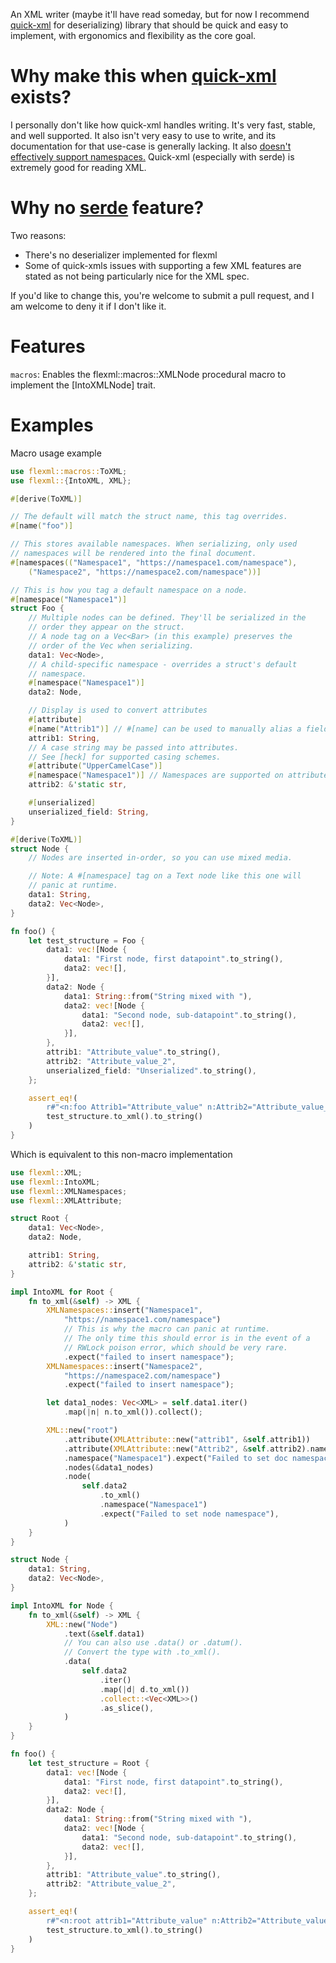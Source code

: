 An XML writer (maybe it'll have read someday, but for now I recommend [quick-xml] for deserializing) library that should be quick and easy to implement, with ergonomics and flexibility as the core goal.

# Why make this when [quick-xml] exists?
I personally don't like how quick-xml handles writing. It's very fast, stable, and well supported. It also isn't very easy to use to write, and its documentation for that use-case is generally lacking. It also [doesn't effectively support namespaces.](https://github.com/tafia/quick-xml/issues/218)
Quick-xml (especially with serde) is extremely good for reading XML.

# Why no [serde] feature?
Two reasons:
- There's no deserializer implemented for flexml
- Some of quick-xmls issues with supporting a few XML features are stated as not being particularly nice for the XML spec.

If you'd like to change this, you're welcome to submit a pull request, and I am welcome to deny it if I don't like it.

# Features
`macros`: Enables the flexml::macros::XMLNode procedural macro to implement the [IntoXMLNode] trait.

# Examples
Macro usage example
```rust
use flexml::macros::ToXML;
use flexml::{IntoXML, XML};

#[derive(ToXML)]

// The default will match the struct name, this tag overrides.
#[name("foo")]

// This stores available namespaces. When serializing, only used 
// namespaces will be rendered into the final document.
#[namespaces(("Namespace1", "https://namespace1.com/namespace"),
    ("Namespace2", "https://namespace2.com/namespace"))]

// This is how you tag a default namespace on a node.
#[namespace("Namespace1")]
struct Foo {
    // Multiple nodes can be defined. They'll be serialized in the
    // order they appear on the struct.
    // A node tag on a Vec<Bar> (in this example) preserves the 
    // order of the Vec when serializing.
    data1: Vec<Node>,
    // A child-specific namespace - overrides a struct's default
    // namespace.
    #[namespace("Namespace1")]
    data2: Node,

    // Display is used to convert attributes
    #[attribute]
    #[name("Attrib1")] // #[name] can be used to manually alias a field
    attrib1: String,
    // A case string may be passed into attributes. 
    // See [heck] for supported casing schemes.
    #[attribute("UpperCamelCase")]
    #[namespace("Namespace1")] // Namespaces are supported on attributes
    attrib2: &'static str,

    #[unserialized]
    unserialized_field: String,
}

#[derive(ToXML)]
struct Node {
    // Nodes are inserted in-order, so you can use mixed media.

    // Note: A #[namespace] tag on a Text node like this one will 
    // panic at runtime.
    data1: String,
    data2: Vec<Node>,
}

fn foo() {
    let test_structure = Foo {
        data1: vec![Node {
            data1: "First node, first datapoint".to_string(),
            data2: vec![],
        }],
        data2: Node {
            data1: String::from("String mixed with "),
            data2: vec![Node {
                data1: "Second node, sub-datapoint".to_string(),
                data2: vec![],
            }],
        },
        attrib1: "Attribute_value".to_string(),
        attrib2: "Attribute_value_2",
        unserialized_field: "Unserialized".to_string(),
    };

    assert_eq!(
        r#"<n:foo Attrib1="Attribute_value" n:Attrib2="Attribute_value_2" xmlns:n="https://namespace1.com/namespace"><Node>First node, first datapoint</Node><n:Node>String mixed with <Node>Second node, sub-datapoint</Node></n:Node></n:foo>"#,
        test_structure.to_xml().to_string()
    )
}
```

Which is equivalent to this non-macro implementation

```rust
use flexml::XML;
use flexml::IntoXML;
use flexml::XMLNamespaces;
use flexml::XMLAttribute;

struct Root {
    data1: Vec<Node>,
    data2: Node,

    attrib1: String,
    attrib2: &'static str,
}

impl IntoXML for Root {
    fn to_xml(&self) -> XML {
        XMLNamespaces::insert("Namespace1",
            "https://namespace1.com/namespace")
            // This is why the macro can panic at runtime. 
            // The only time this should error is in the event of a 
            // RWLock poison error, which should be very rare.
            .expect("failed to insert namespace");
        XMLNamespaces::insert("Namespace2",
            "https://namespace2.com/namespace")
            .expect("failed to insert namespace");

        let data1_nodes: Vec<XML> = self.data1.iter()
            .map(|n| n.to_xml()).collect();

        XML::new("root")
            .attribute(XMLAttribute::new("attrib1", &self.attrib1))
            .attribute(XMLAttribute::new("Attrib2", &self.attrib2).namespace("Namespace1").expect("Failed to set doc namespace")) // Namespaces are supported on attributes
            .namespace("Namespace1").expect("Failed to set doc namespace")
            .nodes(&data1_nodes)
            .node(
                self.data2
                    .to_xml()
                    .namespace("Namespace1")
                    .expect("Failed to set node namespace"),
            )
    }
}

struct Node {
    data1: String,
    data2: Vec<Node>,
}

impl IntoXML for Node {
    fn to_xml(&self) -> XML {
        XML::new("Node")
            .text(&self.data1)
            // You can also use .data() or .datum().
            // Convert the type with .to_xml().
            .data(
                self.data2
                    .iter()
                    .map(|d| d.to_xml())
                    .collect::<Vec<XML>>()
                    .as_slice(),
            )
    }
}

fn foo() {
    let test_structure = Root {
        data1: vec![Node {
            data1: "First node, first datapoint".to_string(),
            data2: vec![],
        }],
        data2: Node {
            data1: String::from("String mixed with "),
            data2: vec![Node {
                data1: "Second node, sub-datapoint".to_string(),
                data2: vec![],
            }],
        },
        attrib1: "Attribute_value".to_string(),
        attrib2: "Attribute_value_2",
    };

    assert_eq!(
        r#"<n:root attrib1="Attribute_value" n:Attrib2="Attribute_value_2" xmlns:n="https://namespace1.com/namespace"><Node>First node, first datapoint</Node><n:Node>String mixed with <Node>Second node, sub-datapoint</Node></n:Node></n:root>"#,
        test_structure.to_xml().to_string()
    )
}
```

[quick-xml]: https://docs.rs/quick-xml/latest/quick_xml/
[serde]: https://serde.rs/
[heck]: https://docs.rs/heck/latest/heck/index.html

